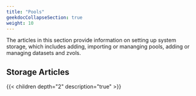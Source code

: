 ```yaml
---
title: "Pools"
geekdocCollapseSection: true
weight: 10
---
```


The articles in this section provide information on setting up system storage, which includes adding, importing or mananging pools, adding or managing datasets and zvols. 

## Storage Articles

{{< children depth="2" description="true" >}}